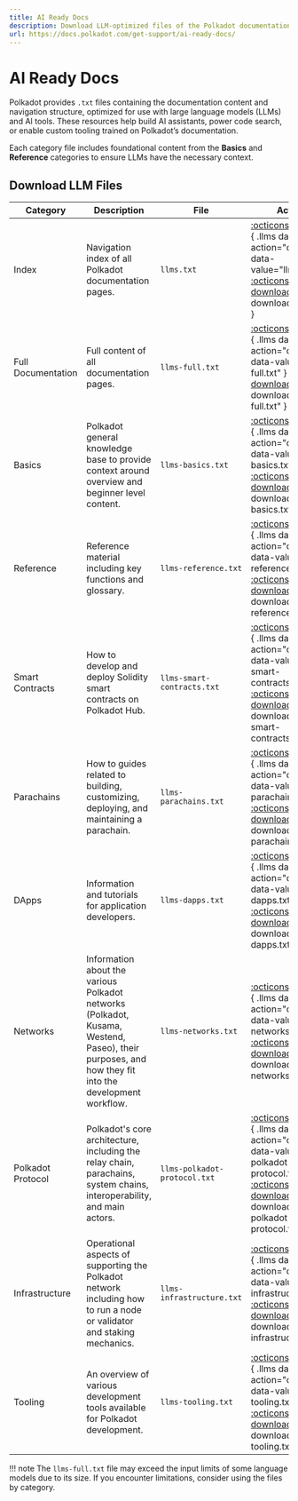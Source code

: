 ```yaml
---
title: AI Ready Docs
description: Download LLM-optimized files of the Polkadot documentation, including full content and category-specific resources for AI agents.
url: https://docs.polkadot.com/get-support/ai-ready-docs/
---
```


# AI Ready Docs

Polkadot provides `.txt` files containing the documentation content and navigation structure, optimized for use with large language models (LLMs) and AI tools. These resources help build AI assistants, power code search, or enable custom tooling trained on Polkadot’s documentation.

Each category file includes foundational content from the **Basics** and **Reference** categories to ensure LLMs have the necessary context.

## Download LLM Files

| Category           | Description                                                                                                                                         | File                         | Actions                                                                                                                                                                                              |
|--------------------|-----------------------------------------------------------------------------------------------------------------------------------------------------|------------------------------|------------------------------------------------------------------------------------------------------------------------------------------------------------------------------------------------------|
| Index              | Navigation index of all Polkadot documentation pages.                                                                                               | `llms.txt`                   | [:octicons-copy-16:](){ .llms data-action="copy" data-value="llms.txt" } [:octicons-download-16:](/llms.txt){ download="llms.txt" }                                                                  |
| Full Documentation | Full content of all documentation pages.                                                                                                            | `llms-full.txt`              | [:octicons-copy-16:](){ .llms data-action="copy" data-value="llms-full.txt" } [:octicons-download-16:](/llms-full.txt){ download="llms-full.txt" }                                                   |
| Basics             | Polkadot general knowledge base to provide context around overview and beginner level content.                                                      | `llms-basics.txt`            | [:octicons-copy-16:](){ .llms data-action="copy" data-value="llms-basics.txt" } [:octicons-download-16:](/llms-files/llms-basics.txt){ download="llms-basics.txt" }                                  |
| Reference          | Reference material including key functions and glossary.                                                                                            | `llms-reference.txt`         | [:octicons-copy-16:](){ .llms data-action="copy" data-value="llms-reference.txt"} [:octicons-download-16:](/llms-files/llms-reference.txt){ download="llms-reference.txt" }                          |
| Smart Contracts    | How to develop and deploy Solidity smart contracts on Polkadot Hub.                                                                                 | `llms-smart-contracts.txt`   | [:octicons-copy-16:](){ .llms data-action="copy" data-value="llms-smart-contracts.txt" } [:octicons-download-16:](/llms-files/llms-smart-contracts.txt){ download="llms-smart-contracts.txt" }       |
| Parachains         | How to guides related to building, customizing, deploying, and maintaining a parachain.                                                             | `llms-parachains.txt`        | [:octicons-copy-16:](){ .llms data-action="copy" data-value="llms-parachains.txt" } [:octicons-download-16:](/llms-files/llms-parachains.txt){ download="llms-parachains.txt" }                      |
| DApps              | Information and tutorials for application developers.                                                                                               | `llms-dapps.txt`             | [:octicons-copy-16:](){ .llms data-action="copy" data-value="llms-dapps.txt" } [:octicons-download-16:](/llms-files/llms-dapps.txt){ download="llms-dapps.txt" }                                     |
| Networks           | Information about the various Polkadot networks (Polkadot, Kusama, Westend, Paseo), their purposes, and how they fit into the development workflow. | `llms-networks.txt`          | [:octicons-copy-16:](){ .llms data-action="copy" data-value="llms-networks.txt" } [:octicons-download-16:](/llms-files/llms-networks.txt){ download="llms-networks.txt" }                            |
| Polkadot Protocol  | Polkadot's core architecture, including the relay chain, parachains, system chains, interoperability, and main actors.                              | `llms-polkadot-protocol.txt` | [:octicons-copy-16:](){ .llms data-action="copy" data-value="llms-polkadot-protocol.txt" } [:octicons-download-16:](/llms-files/llms-polkadot-protocol.txt){ download="llms-polkadot-protocol.txt" } |
| Infrastructure     | Operational aspects of supporting the Polkadot network including how to run a node or validator and staking mechanics.                              | `llms-infrastructure.txt`    | [:octicons-copy-16:](){ .llms data-action="copy" data-value="llms-infrastructure.txt" } [:octicons-download-16:](/llms-files/llms-infrastructure.txt){ download="llms-infrastructure.txt" }          |
| Tooling            | An overview of various development tools available for Polkadot development.                                                                        | `llms-tooling.txt`           | [:octicons-copy-16:](){ .llms data-action="copy" data-value="llms-tooling.txt" } [:octicons-download-16:](/llms-files/llms-tooling.txt){ download="llms-tooling.txt" }                               |

!!! note
    The `llms-full.txt` file may exceed the input limits of some language models due to its size. If you encounter limitations, consider using the files by category.
